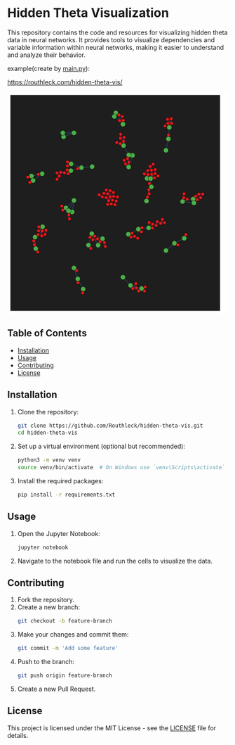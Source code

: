 # Hidden Theta Visualization

This repository contains the code and resources for visualizing hidden theta data in neural networks. It provides tools to visualize dependencies and variable information within neural networks, making it easier to understand and analyze their behavior.

example(create by [main.py](https://github.com/Routhleck/hidden-theta-vis/blob/main/main.py)):

https://routhleck.com/hidden-theta-vis/

![bokeh_plot](README.assets/bokeh_plot.png)

## Table of Contents
- [Installation](#installation)
- [Usage](#usage)
- [Contributing](#contributing)
- [License](#license)

## Installation
1. Clone the repository:
    ```sh
    git clone https://github.com/Routhleck/hidden-theta-vis.git
    cd hidden-theta-vis
    ```

2. Set up a virtual environment (optional but recommended):
    ```sh
    python3 -m venv venv
    source venv/bin/activate  # On Windows use `venv\Scripts\activate`
    ```

3. Install the required packages:
    ```sh
    pip install -r requirements.txt
    ```

## Usage
1. Open the Jupyter Notebook:
    ```sh
    jupyter notebook
    ```

2. Navigate to the notebook file and run the cells to visualize the data.

## Contributing
1. Fork the repository.
2. Create a new branch:
    ```sh
    git checkout -b feature-branch
    ```
3. Make your changes and commit them:
    ```sh
    git commit -m 'Add some feature'
    ```
4. Push to the branch:
    ```sh
    git push origin feature-branch
    ```
5. Create a new Pull Request.

## License
This project is licensed under the MIT License - see the [LICENSE](LICENSE) file for details.

